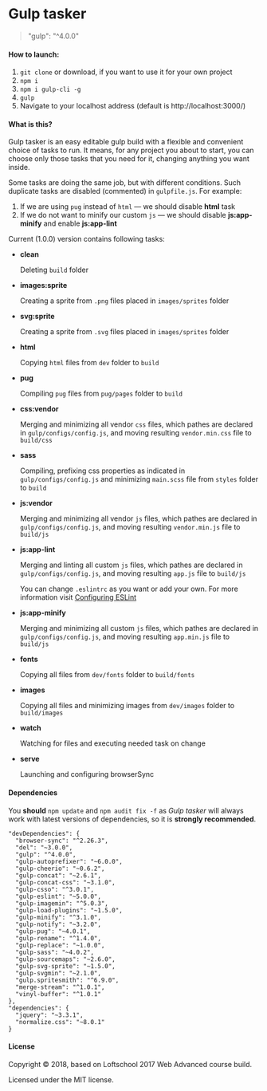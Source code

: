 # Gulp tasker
> "gulp": "^4.0.0"

#### How to launch:

1. ```git clone``` or download, if you want to use it for your own project
2. ```npm i```
3. ```npm i gulp-cli -g```
4. ```gulp```
5. Navigate to your localhost address
(default is http://localhost:3000/)

#### What is this?
Gulp tasker is an easy editable gulp build with a flexible and convenient choice of tasks to run.
It means, for any project you about to start, you can choose only those tasks that you need for it,
changing anything you want inside.

Some tasks are doing the same job, but with different conditions. Such duplicate tasks are disabled (commented) in ```gulpfile.js```.
For example:
1. If we are using ```pug``` instead of ```html``` — we should disable **html** task
2. If we do not want to minify our custom ```js``` — we should disable **js:app-minify** and enable **js:app-lint**

Current (1.0.0) version contains following tasks:
* **clean**

  Deleting ```build``` folder

* **images:sprite**

  Creating a sprite from ```.png``` files placed in ```images/sprites``` folder

* **svg:sprite**

  Creating a sprite from ```.svg``` files placed in ```images/sprites``` folder

* **html**

  Copying ```html``` files from ```dev``` folder to ```build```

* **pug**

  Compiling ```pug``` files from ```pug/pages``` folder to ```build```

* **css:vendor**

  Merging and minimizing all vendor ```css``` files, which pathes are declared in ```gulp/configs/config.js```, and moving resulting ```vendor.min.css``` file to ```build/css```

* **sass**

  Compiling, prefixing css properties as indicated in ```gulp/configs/config.js``` and minimizing ```main.scss``` file from ```styles``` folder to ```build```

* **js:vendor**

  Merging and minimizing all vendor ```js``` files, which pathes are declared in ```gulp/configs/config.js```, and moving resulting ```vendor.min.js``` file to ```build/js```

* **js:app-lint**

  Merging and linting all custom ```js``` files, which pathes are declared in ```gulp/configs/config.js```, and moving resulting ```app.js``` file to ```build/js```
  
  You can change ```.eslintrc``` as you want or add your own. For more information visit [Configuring ESLint](https://eslint.org/docs/user-guide/configuring "ESLint")

* **js:app-minify**

  Merging and minimizing all custom ```js``` files, which pathes are declared in ```gulp/configs/config.js```, and moving resulting ```app.min.js``` file to ```build/js```

* **fonts**

  Copying all files from ```dev/fonts``` folder to ```build/fonts```

* **images**

  Copying all files and minimizing images from ```dev/images``` folder to ```build/images```

* **watch**

  Watching for files and executing needed task on change

* **serve**

  Launching and configuring browserSync
  
#### Dependencies
You **should** ```npm update``` and ```npm audit fix -f``` as *Gulp tasker* will always work with latest versions of dependencies, so it is **strongly recommended**.

```
"devDependencies": {
  "browser-sync": "^2.26.3",
  "del": "~3.0.0",
  "gulp": "^4.0.0",
  "gulp-autoprefixer": "~6.0.0",
  "gulp-cheerio": "~0.6.2",
  "gulp-concat": "~2.6.1",
  "gulp-concat-css": "~3.1.0",
  "gulp-csso": "^3.0.1",
  "gulp-eslint": "~5.0.0",
  "gulp-imagemin": "^5.0.3",
  "gulp-load-plugins": "~1.5.0",
  "gulp-minify": "^3.1.0",
  "gulp-notify": "~3.2.0",
  "gulp-pug": "~4.0.1",
  "gulp-rename": "^1.4.0",
  "gulp-replace": "~1.0.0",
  "gulp-sass": "~4.0.2",
  "gulp-sourcemaps": "~2.6.0",
  "gulp-svg-sprite": "~1.5.0",
  "gulp-svgmin": "~2.1.0",
  "gulp.spritesmith": "^6.9.0",
  "merge-stream": "^1.0.1",
  "vinyl-buffer": "^1.0.1"  
},
"dependencies": {
  "jquery": "~3.3.1",
  "normalize.css": "~8.0.1"
}
```

#### License
Copyright © 2018, based on Loftschool 2017 Web Advanced course build.

Licensed under the MIT license.
